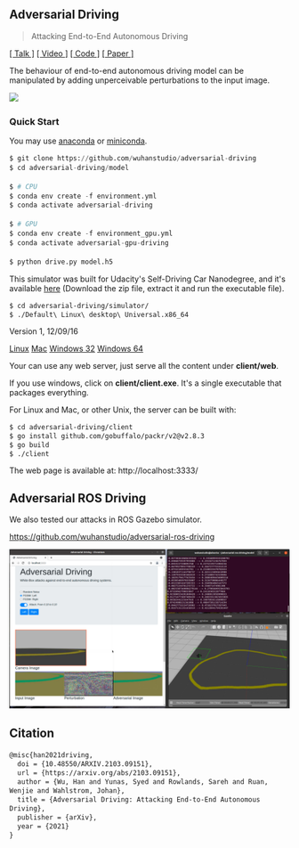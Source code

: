 ## Adversarial Driving

> Attacking End-to-End Autonomous Driving

[[ Talk ]](https://driving.wuhanstudio.uk) [[ Video ]](https://youtu.be/I0i8uN2oOP0) [[ Code ]](https://github.com/wuhanstudio/adversarial-driving) [[ Paper ]](https://arxiv.org/abs/2103.09151)

The behaviour of end-to-end autonomous driving model can be manipulated by adding unperceivable perturbations to the input image.

[![](./doc/adversarial-driving.png)](https://driving.wuhanstudio.uk)

### Quick Start

You may use [anaconda](https://www.continuum.io/downloads) or [miniconda](https://conda.io/miniconda.html). 

```python
$ git clone https://github.com/wuhanstudio/adversarial-driving
$ cd adversarial-driving/model

$ # CPU
$ conda env create -f environment.yml
$ conda activate adversarial-driving

$ # GPU
$ conda env create -f environment_gpu.yml
$ conda activate adversarial-gpu-driving

$ python drive.py model.h5
```

This simulator was built for Udacity's Self-Driving Car Nanodegree, and it's available [here](https://github.com/udacity/self-driving-car-sim) (Download the zip file, extract it and run the executable file).

```
$ cd adversarial-driving/simulator/
$ ./Default\ Linux\ desktop\ Universal.x86_64
```

Version 1, 12/09/16

[Linux](https://d17h27t6h515a5.cloudfront.net/topher/2016/November/5831f0f7_simulator-linux/simulator-linux.zip)
[Mac](https://d17h27t6h515a5.cloudfront.net/topher/2016/November/5831f290_simulator-macos/simulator-macos.zip)
[Windows 32](https://d17h27t6h515a5.cloudfront.net/topher/2016/November/5831f4b6_simulator-windows-32/simulator-windows-32.zip)
[Windows 64](https://d17h27t6h515a5.cloudfront.net/topher/2016/November/5831f3a4_simulator-windows-64/simulator-windows-64.zip)


Your can use any web server, just serve all the content under **client/web**.

If you use windows, click on **client/client.exe**. It's a single executable that packages everything.

For Linux and Mac, or other Unix, the server can be built with:

```
$ cd adversarial-driving/client
$ go install github.com/gobuffalo/packr/v2@v2.8.3
$ go build
$ ./client
```

The web page is available at: http://localhost:3333/

<!-- <a href="https://youtu.be/DOdaiGxgHEs"><img src="./doc/video.png" /></a> -->

## Adversarial ROS Driving

We also tested our attacks in ROS Gazebo simulator. 

https://github.com/wuhanstudio/adversarial-ros-driving

[![](https://raw.githubusercontent.com/wuhanstudio/adversarial-ros-driving/master/doc/adversarial-ros-driving.png)](https://github.com/wuhanstudio/adversarial-ros-driving)

## Citation

```
@misc{han2021driving,
  doi = {10.48550/ARXIV.2103.09151},
  url = {https://arxiv.org/abs/2103.09151},
  author = {Wu, Han and Yunas, Syed and Rowlands, Sareh and Ruan, Wenjie and Wahlstrom, Johan},
  title = {Adversarial Driving: Attacking End-to-End Autonomous Driving},
  publisher = {arXiv},
  year = {2021}
}
```
